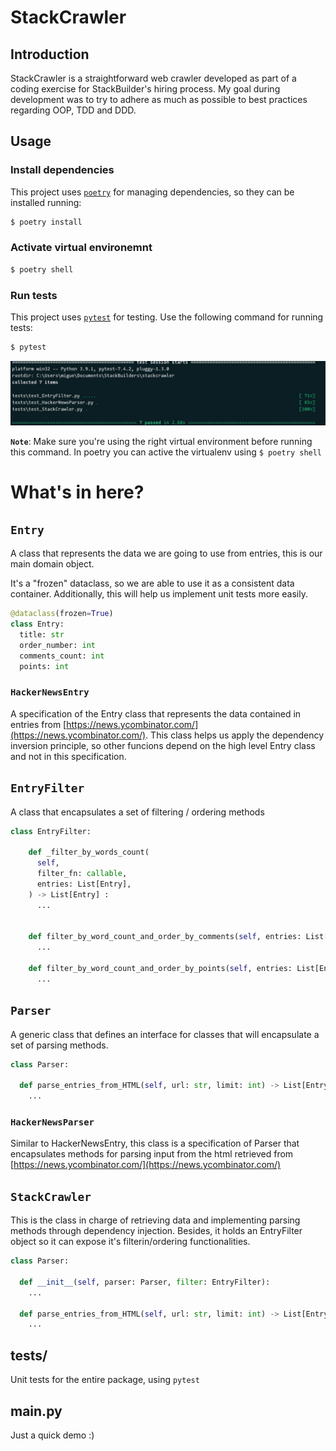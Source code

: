 # StackCrawler

## Introduction

StackCrawler is a straightforward web crawler developed as part of a coding exercise for StackBuilder's hiring process.
My goal during development was to try to adhere as much as possible to best practices regarding OOP, TDD and DDD.

## Usage

### **Install dependencies**
This project uses [`poetry`](https://python-poetry.org/) for managing dependencies, so they can be installed running:

```Bash
$ poetry install
```

### **Activate virtual environemnt**

```Bash
$ poetry shell
```

### **Run tests**
This project uses [`pytest`](https://docs.pytest.org/en/7.4.x/) for testing. Use the following command for running tests:

```Bash
$ pytest
```

![Green tests](./assets/tests_green.jpg)

**`Note`**: Make sure you're using the right virtual environment before running this command. In poetry you can active the virtualenv using `$ poetry shell`



# What's in here?
## `Entry`

A class that represents the data we are going to use from entries, this is our main domain object.

It's a "frozen" dataclass, so we are able to use it as a consistent data container. Additionally, this will help us implement unit tests more easily.

```Python
@dataclass(frozen=True)
class Entry:
  title: str
  order_number: int
  comments_count: int
  points: int
```

### `HackerNewsEntry`
A specification of the Entry class that represents the data contained in entries from [https://news.ycombinator.com/](https://news.ycombinator.com/). This class helps us apply the dependency inversion principle, so other funcions depend on the high level Entry class and not in this specification.




## `EntryFilter`

A class that encapsulates a set of filtering / ordering methods

```Python
class EntryFilter:

    def _filter_by_words_count(
      self,
      filter_fn: callable,
      entries: List[Entry],
    ) -> List[Entry] :
      ...


    def filter_by_word_count_and_order_by_comments(self, entries: List[Entry], words_count_gt: int = 5, ascending: bool = True) -> List[Entry]:
      ...

    def filter_by_word_count_and_order_by_points(self, entries: List[Entry], words_count_le: int = 5, ascending: bool = True) -> List[Entry]:
      ...

```


## `Parser`

A generic class that defines an interface for classes that will encapsulate a set of parsing methods.

```Python
class Parser:
  
  def parse_entries_from_HTML(self, url: str, limit: int) -> List[Entry]:
    ...  
```

### `HackerNewsParser`
Similar to HackerNewsEntry, this class is a specification of Parser that encapsulates methods for parsing input from the html retrieved from [https://news.ycombinator.com/](https://news.ycombinator.com/)


## `StackCrawler`

This is the class in charge of retrieving data and implementing parsing methods through dependency injection. Besides, it holds an EntryFilter object so it can expose it's filterin/ordering functionalities.

```Python
class Parser:
  
  def __init__(self, parser: Parser, filter: EntryFilter):
    ...

  def parse_entries_from_HTML(self, url: str, limit: int) -> List[Entry]:
    ...  
```

## tests/

Unit tests for the entire package, using `pytest`

## main.py

Just a quick demo :)



